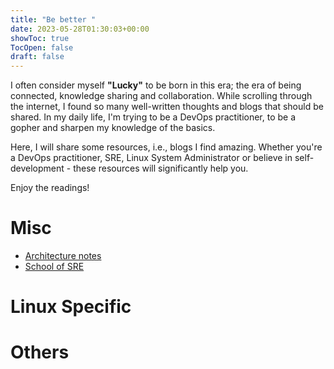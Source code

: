 ```yaml
---
title: "Be better "
date: 2023-05-28T01:30:03+00:00
showToc: true
TocOpen: false
draft: false
---
```


I often consider myself **"Lucky"** to be born in this era; the era of being connected, knowledge sharing and collaboration. While scrolling through the internet, I found so many well-written thoughts and blogs that should be shared. In my daily life, I'm trying to be a DevOps practitioner, to be a gopher and sharpen my knowledge of the basics.

Here, I will share some resources, i.e., blogs I find amazing. Whether you're a DevOps practitioner, SRE, Linux System Administrator or believe in self-development - these resources will significantly help you.

Enjoy the readings!

# Misc

- [Architecture notes](https://architecturenotes.co/)
- [School of SRE](https://linkedin.github.io/school-of-sre/)

# Linux Specific


# Others